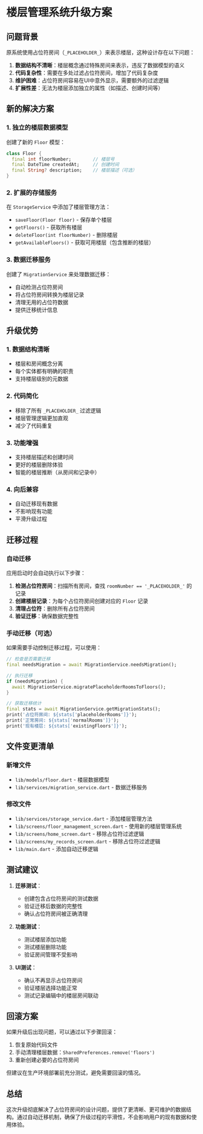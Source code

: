 # 楼层管理系统升级方案

## 问题背景

原系统使用占位符房间（`_PLACEHOLDER_`）来表示楼层，这种设计存在以下问题：

1. **数据结构不清晰**：楼层概念通过特殊房间来表示，违反了数据模型的语义
2. **代码复杂性**：需要在多处过滤占位符房间，增加了代码复杂度
3. **维护困难**：占位符房间容易在UI中意外显示，需要额外的过滤逻辑
4. **扩展性差**：无法为楼层添加独立的属性（如描述、创建时间等）

## 新的解决方案

### 1. 独立的楼层数据模型

创建了新的 `Floor` 模型：

```dart
class Floor {
  final int floorNumber;        // 楼层号
  final DateTime createdAt;     // 创建时间
  final String? description;    // 楼层描述（可选）
}
```

### 2. 扩展的存储服务

在 `StorageService` 中添加了楼层管理方法：

- `saveFloor(Floor floor)` - 保存单个楼层
- `getFloors()` - 获取所有楼层
- `deleteFloor(int floorNumber)` - 删除楼层
- `getAvailableFloors()` - 获取可用楼层（包含推断的楼层）

### 3. 数据迁移服务

创建了 `MigrationService` 来处理数据迁移：

- 自动检测占位符房间
- 将占位符房间转换为楼层记录
- 清理无用的占位符数据
- 提供迁移统计信息

## 升级优势

### 1. 数据结构清晰
- 楼层和房间概念分离
- 每个实体都有明确的职责
- 支持楼层级别的元数据

### 2. 代码简化
- 移除了所有 `_PLACEHOLDER_` 过滤逻辑
- 楼层管理逻辑更加直观
- 减少了代码重复

### 3. 功能增强
- 支持楼层描述和创建时间
- 更好的楼层删除体验
- 智能的楼层推断（从房间和记录中）

### 4. 向后兼容
- 自动迁移现有数据
- 不影响现有功能
- 平滑升级过程

## 迁移过程

### 自动迁移

应用启动时会自动执行以下步骤：

1. **检测占位符房间**：扫描所有房间，查找 `roomNumber == '_PLACEHOLDER_'` 的记录
2. **创建楼层记录**：为每个占位符房间创建对应的 `Floor` 记录
3. **清理占位符**：删除所有占位符房间
4. **验证迁移**：确保数据完整性

### 手动迁移（可选）

如果需要手动控制迁移过程，可以使用：

```dart
// 检查是否需要迁移
final needsMigration = await MigrationService.needsMigration();

// 执行迁移
if (needsMigration) {
  await MigrationService.migratePlaceholderRoomsToFloors();
}

// 获取迁移统计
final stats = await MigrationService.getMigrationStats();
print('占位符房间: ${stats['placeholderRooms']}');
print('正常房间: ${stats['normalRooms']}');
print('现有楼层: ${stats['existingFloors']}');
```

## 文件变更清单

### 新增文件
- `lib/models/floor.dart` - 楼层数据模型
- `lib/services/migration_service.dart` - 数据迁移服务

### 修改文件
- `lib/services/storage_service.dart` - 添加楼层管理方法
- `lib/screens/floor_management_screen.dart` - 使用新的楼层管理系统
- `lib/screens/home_screen.dart` - 移除占位符过滤逻辑
- `lib/screens/my_records_screen.dart` - 移除占位符过滤逻辑
- `lib/main.dart` - 添加自动迁移逻辑

## 测试建议

1. **迁移测试**：
   - 创建包含占位符房间的测试数据
   - 验证迁移后数据的完整性
   - 确认占位符房间被正确清理

2. **功能测试**：
   - 测试楼层添加功能
   - 测试楼层删除功能
   - 验证房间管理不受影响

3. **UI测试**：
   - 确认不再显示占位符房间
   - 验证楼层选择功能正常
   - 测试记录编辑中的楼层房间联动

## 回滚方案

如果升级后出现问题，可以通过以下步骤回滚：

1. 恢复原始代码文件
2. 手动清理楼层数据：`SharedPreferences.remove('floors')`
3. 重新创建必要的占位符房间

但建议在生产环境部署前充分测试，避免需要回滚的情况。

## 总结

这次升级彻底解决了占位符房间的设计问题，提供了更清晰、更可维护的数据结构。通过自动迁移机制，确保了升级过程的平滑性，不会影响用户的现有数据和使用体验。